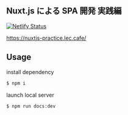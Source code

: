 ## Nuxt.js による SPA 開発 実践編

[![Netlify Status](https://api.netlify.com/api/v1/badges/eeb8e99b-eedd-4e40-b3c4-c53c42cb53fd/deploy-status)](https://app.netlify.com/sites/books-nuxtjs-practice/deploys)

https://nuxtjs-practice.lec.cafe/

## Usage

install dependency

```bash
$ npm i 
```

launch local server

```bash
$ npm run docs:dev
```

